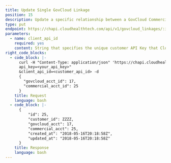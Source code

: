 ```yaml
---
title: Update Single GovCloud Linkage
position: 15
description: Update a specific relationship between a GovCloud Commercial Account and GovCloud Asset Account.
type: put
endpoint: https://chapi.cloudhealthtech.com/api/v1/govcloud_linkages/:id
parameters:
  - name: client_api_id
    required: yes
    content: String that specifies the unique customer API Key that CloudHealth generates. See [How to Get Client API ID](#partner_how-to-get-client-api-id).
right_code_blocks:
  - code_block: |-
      curl -H "Content-Type: application/json" 'https://chapi.cloudhealthtech.com/api/v1/govcloud_linkages/25?
      api_key=<your_api_key>"
      &client_api_id=<customer_api_id> -d
      {
        "govcloud_acct_id": 17,
        "commercial_acct_id": 25
      }
    title: Request
    language: bash
  - code_block: |-
      {
          "id": 25,
          "customer_id": ZZZZ,
          "govcloud_acct": 17,
          "commercial_acct": 25,
          "created_at": "2018-05-16T20:18:58Z",
          "updated_at": "2018-05-16T20:18:58Z"
      }
    title: Response
    language: bash
---
```

